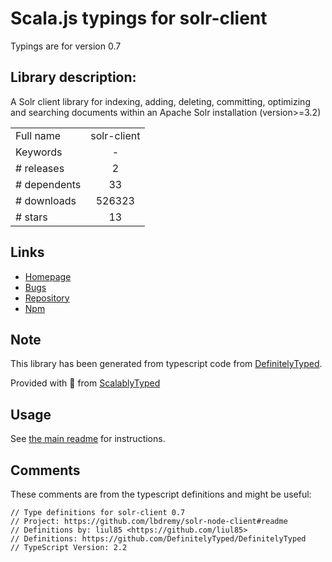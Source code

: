 
# Scala.js typings for solr-client

Typings are for version 0.7

## Library description:
A Solr client library for indexing, adding, deleting, committing, optimizing and searching documents within an Apache Solr installation (version>=3.2)

|                    |                 |
| ------------------ | :-------------: |
| Full name          | solr-client |
| Keywords           | - |
| # releases         | 2 |
| # dependents       | 33 |
| # downloads        | 526323 |
| # stars            | 13 |

## Links
- [Homepage](https://github.com/lbdremy/solr-node-client#readme)
- [Bugs](https://github.com/lbdremy/solr-node-client/issues)
- [Repository](https://github.com/lbdremy/solr-node-client)
- [Npm](https://www.npmjs.com/package/solr-client)
    


## Note
This library has been generated from typescript code from [DefinitelyTyped](https://definitelytyped.org).

Provided with :purple_heart: from [ScalablyTyped](https://github.com/oyvindberg/ScalablyTyped)

## Usage
See [the main readme](../../readme.md) for instructions.

## Comments

These comments are from the typescript definitions and might be useful:
```
// Type definitions for solr-client 0.7
// Project: https://github.com/lbdremy/solr-node-client#readme
// Definitions by: liul85 <https://github.com/liul85>
// Definitions: https://github.com/DefinitelyTyped/DefinitelyTyped
// TypeScript Version: 2.2

```


